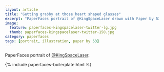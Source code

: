 ```yaml
---
layout: article
title: "Getting grabby at those heart shaped glasses"
excerpt: "PaperFaces portrait of @KingSpaceLaser drawn with Paper by 53 on an iPad."
image: 
  feature: paperfaces-kingspacelaser-twitter-lg.jpg
  thumb: paperfaces-kingspacelaser-twitter-150.jpg
category: paperfaces
tags: [portrait, illustration, paper by 53]
---
```


PaperFaces portrait of [@KingSpaceLaser](http://twitter.com/KingSpaceLaser).

{% include paperfaces-boilerplate.html %}